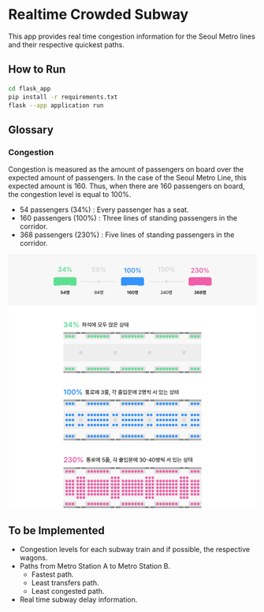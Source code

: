 # Realtime Crowded Subway

This app provides real time congestion information for the Seoul Metro lines and their respective quickest paths.

## How to Run

```bash
cd flask_app
pip install -r requirements.txt
flask --app application run
```

## Glossary

### Congestion

Congestion is measured as the amount of passengers on board over the expected amount of passengers.
In the case of the Seoul Metro Line, this expected amount is 160. Thus, when there are 160 passengers on board, the congestion level is equal to 100%.

- 54 passengers (34%) : Every passenger has a seat.
- 160 passengers (100%) : Three lines of standing passengers in the corridor.
- 368 passengers (230%) : Five lines of standing passengers in the corridor.

![Congestion](docs/static/puzzle_congestion.jpg)

## To be Implemented

- Congestion levels for each subway train and if possible, the respective wagons.
- Paths from Metro Station A to Metro Station B.
  - Fastest path.
  - Least transfers path.
  - Least congested path.
- Real time subway delay information.
